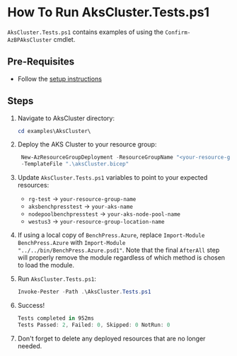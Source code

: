 # How To Run AksCluster.Tests.ps1

`AksCluster.Tests.ps1` contains examples of using the `Confirm-AzBPAksCluster` cmdlet.

## Pre-Requisites

- Follow the [setup instructions](../README.md)

## Steps

1. Navigate to AksCluster directory:

   ```Powershell
   cd examples\AksCluster\
   ```

1. Deploy the AKS Cluster to your resource group:

   ```Powershell
    New-AzResourceGroupDeployment -ResourceGroupName "<your-resource-group-name>"`
    -TemplateFile ".\aksCluster.bicep"
   ```

1. Update `AksCluster.Tests.ps1` variables to point to your expected resources:

   - `rg-test`                -> `your-resource-group-name`
   - `aksbenchpresstest`      -> `your-aks-name`
   - `nodepoolbenchpresstest` -> `your-aks-node-pool-name`
   - `westus3`                -> `your-resource-group-location-name`

1. If using a local copy of `BenchPress.Azure`, replace `Import-Module BenchPress.Azure` with
`Import-Module "../../bin/BenchPress.Azure.psd1"`. Note that the final `AfterAll` step will properly remove the module
regardless of which method is chosen to load the module.

1. Run `AksCluster.Tests.ps1`:

   ```Powershell
   Invoke-Pester -Path .\AksCluster.Tests.ps1
   ```

1. Success!

   ```Powershell
   Tests completed in 952ms
   Tests Passed: 2, Failed: 0, Skipped: 0 NotRun: 0
   ```

1. Don't forget to delete any deployed resources that are no longer needed.
